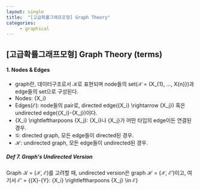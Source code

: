 ```yaml
---
layout: single
title:  "[고급확률그래프모형] Graph Theory"
categories:
     - graphical
---
```


## [고급확률그래프모형] Graph Theory (terms)

#### 1. Nodes & Edges

- graph란, 데이터구조로서 $\mathcal{K}$로 표현되며 node들의 set($\mathcal{X}$ = {X_{1}, ..., X{n}})과 edge들의 set으로 구성된다.
- Nodes: {X_i}
- Edges($\mathcal{E}$): node들의 pair로, directed edge({X_i} \rightarrow {X_j}) 혹은 undirected edge({X_i}-{X_j})이다.
- {X_i} \rightleftharpoons {X_j}: {X_i}나 {X_j}가 어떤 타입의 edge이든 연결된 경우.
- $\mathcal{G}$: directed graph, 모든 edge들이 directed된 경우.
- $\mathcal{H}$: undirected graph, 모든 edge들이 undirected된 경우.

##### Def 7. Graph's Undirected Version

Graph $\mathcal{K}$ = ($\mathcal{X}$, $\mathcal{E}$)를 고려할 때, undirected version은 graph $\mathcal{H}$ = ($\mathcal{X}$, $\mathcal{E'}$)이고, 여기서 $\mathcal{E'}$ = {{X}-{Y}: {X_i} \rightleftharpoons {X_j} \in $\mathcal{E}$}



